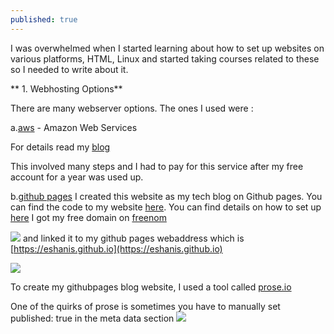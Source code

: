 ```yaml
---
published: true
---
```

I was overwhelmed when I started learning about how to set up websites on various platforms, HTML, Linux and started taking courses related to these so I needed to write about it.  

** 1. Webhosting Options**

There are many webserver options. The ones I used were :

a.[aws](https://aws.amazon.com/console/) - Amazon Web Services 

For details read my [blog](https://blog.eshani.ml/website-on-AWS/) 

This involved many steps and I had to pay for this service after my free account for a year was used up.

b.[github pages](https://blog.eshani.ml/) I created this website as my tech blog on Github pages. You can find the code to my website [here](https://github.com/eshanis/eshanis.github.io). You can find details on how to set up [here](https://blog.eshani.ml/github-website/) I got my free domain on [freenom](https://my.freenom.com/clientarea.php?action=domains) 

![]({{site.baseurl}}/assets/images/freenom_domain.PNG)
and linked it to my github pages webaddress which is [https://eshanis.github.io](https://eshanis.github.io)

![]({{site.baseurl}}/assets/images/freenom_cname.PNG)

To create my githubpages blog website, I used a tool called [prose.io](https://prose.io/#eshanis)

One of the quirks of prose is sometimes you have to manually set published: true in the meta data section
![]({{site.baseurl}}/assets/images/prose_to_publish.PNG)
